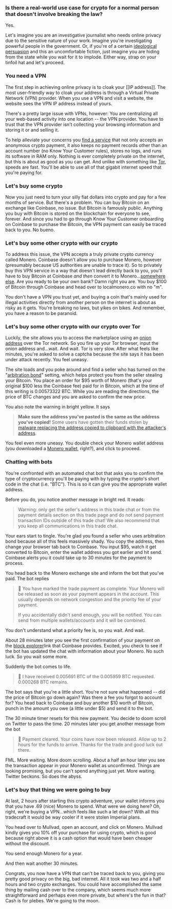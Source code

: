### Is there a real-world use case for crypto for a normal person that doesn't involve breaking the law? 

Yes.

Let's imagine you are an investigative journalist who needs online privacy due to the sensitive nature of your work. Imagine you're investigating powerful people in the government. Or, if you're of a certain [ideological persuasion](https://www.unqualified-reservations.org/2009/01/gentle-introduction-to-unqualified/#cha-0_footnote-5) and this an uncomfortable fiction, just imagine you are hiding from the state while you wait for it to implode. Either way, strap on your tinfoil hat and let's proceed.

### You need a VPN

The first step in achieving online privacy is to cloak your [[IP address]]. The most user-friendly way to cloak your address is through a Virtual Private Network (VPN) provider. When you use a VPN and visit a website, the website sees the VPN IP address instead of yours.

There's a pretty large issue with VPNs, however: You are centralizing all your web-based activity into one location -- the VPN provider. You have to trust that the VPN provider isn't collecting your browsing information and storing it or and selling it.

To help alleviate your concerns you [find a service](https://mullvad.net/en/servers/) that not only accepts an anonymous crypto payment, it also keeps no payment records other than an account number (no Know Your Customer rules), stores no logs, and runs its software in RAM only. Nothing is ever completely private on the internet, but this is about as good as you can get. And unlike with something like [Tor](https://www.torproject.org/), speeds are fast. You'll be able to use all of that gigabit internet speed that you're paying for.

### Let's buy some crypto

Now you just need to turn your silly fiat dollars into crypto and pay for a few months of service. But there's a problem. You can buy Bitcoin on an exchange like Coinbase, no issue. But Bitcoin is famously public. Anything you buy with Bitcoin is stored on the blockchain for everyone to see, forever. And since you had to go through Know Your Customer onboarding on Coinbase to purchase the Bitcoin, the VPN payment can easily be traced back to you. No bueno.

### Let's buy some other crypto with our crypto

To address this issue, the VPN accepts a truly private crypto currency called Monero. Coinbase doesn't allow you to purchase Monero, however (presumably because US authorities are unable to trace it). So to privately buy this VPN service in a way that doesn't lead directly back to you, you'll have to buy Bitcoin at Coinbase *and then* convert it to Monero...[somewhere else](https://localmonero.co/). Are you ready to be your own bank? Damn right you are. You buy $100 of Bitcoin through Coinbase and head over to localmonero.co with no "m".

You don't have a VPN you trust yet, and buying a coin that's mainly used for illegal activities directly from another person on the internet is about as risky as it gets. You're breaking no laws, but yikes on bikes. And remember, you have a reason to be paranoid. 

### Let's buy some other crypto with our crypto over Tor

Luckily, the site allows you to access the marketplace using an [onion address](http://nehdddktmhvqklsnkjqcbpmb63htee2iznpcbs5tgzctipxykpj6yrid.onion/) over the Tor network. So you fire up your Tor browser, input the onion address and...wait. And wait. Tor is very slow. After what feels like minutes, you're asked to solve a captcha because the site says it has been under attack recently. You feel uneasy. 

The site loads and you poke around and find a seller who has turned on the "[arbitration bond](http://nehdddktmhvqklsnkjqcbpmb63htee2iznpcbs5tgzctipxykpj6yrid.onion/nojs/faq#protection)" setting, which helps protect you from the seller stealing your Bitcoin. You place an order for $95 worth of Monero (that's your original $100 less the Coinbase fee) paid for in Bitcoin, which at the time of this writing is 0.00573322 BTC. While you are reading the directions, the price of BTC changes and you are asked to confirm the new price.

You also note the warning in bright yellow. It says

>**Make sure the address you've pasted is the same as the address you've copied!** Some users have gotten their funds stolen by [malware replacing the address copied to clipboard with the attacker's address](https://reddit.com/r/Monero/comments/mcvuxc/beware_crypto_stealing_malware/).

You feel even more uneasy. You double check your Monero wallet address (you downloaded a [Monero wallet](https://www.getmonero.org/downloads/), right?), and click to proceed. 

### Chatting with bots

You're confronted with an automated chat bot that asks you to confirm the type of cryptocurrency you'll be paying with by typing the crypto's short code in the chat (i.e. "BTC"). This is so it can give you the appropriate wallet address. 

Before you do, you notice another message in bright red. It reads:

> Warning: only get the seller's address in this trade chat or from the payment details section on this trade page and do not send payment transaction IDs outside of this trade chat! We also recommend that you keep all communications in this trade chat.

Your ears start to tingle. You're glad you found a seller who uses arbitration bond because all of this feels massively shady. You copy the address, then change your browser tab back to Coinbase. You input $95, watch it get converted to Bitcoin, enter the wallet address you got earlier and hit send. Coinbase alerts you it could take up to 30 minutes for the payment to process.

You head back to the Monero exchange site and inform the bot that you've paid. The bot replies

> 🤖 You have marked the trade payment as complete. Your Monero will be released as soon as your payment appears in the account. This usually depends on network congestion and the priority fee of your payment.  
> 
> If you accidentally didn't send enough, you will be notified. You can send from multiple wallets/accounts and it will be combined.

You don't understand what a priority fee is, so you wait. And wait.

About 28 minutes later you see the first confirmation of your payment on the [block explorer](https://www.blockchain.com)link that Coinbase provides. Excited, you check to see if the bot has updated the chat with information about your Monero. No such luck. So you wait some more.

Suddenly the bot comes to life.

>🤖 I have received 0.005691 BTC of the 0.005959 BTC requested.  
   0.000268 BTC remains.

The bot says that you're a little short. You're not sure what happened -- did the price of Bitcoin go down again? Was there a fee you forgot to account for? You head back to Coinbase and buy another $10 worth of Bitcoin, punch in the amount you owe (a little under $5) and send it to the bot.

The 30 minute timer resets for this new payment. You decide to doom scroll on Twitter to pass the time. 20 minutes later you get another message from the bot

> 🤖 Payment cleared. Your coins have now been released. Allow up to 2 hours for the funds to arrive. Thanks for the trade and good luck out there.

FML. More waiting. More doom scrolling. About a half an hour later you see the transaction appear in your Monero wallet as unconfirmed. Things are looking promising, but you can't spend anything just yet. More waiting. Twitter beckons. So does the abyss.

### Let's buy that thing we were going to buy

At last, 2 hours after starting this crypto adventure, your wallet informs you that you have .69 (nice) Monero to spend. What were we doing here? Oh, right, we're buying a VPN...which feels like such a let down? With all this tradecraft it would be way cooler if it were stolen Imperial plans.

You head over to Mullvad, open an account, and click on Monero. Mullvad kindly gives you 10% off your purchase for using crypto, which is good because right above it is a cash option that would have been cheaper without the discount. 

You send enough Monero for a year. 

And then wait another 30 minutes.

Congrats, you now have a VPN that can't be traced back to you, giving you pretty good privacy on the big, bad internet. All it took was two and a half hours and two crypto exchanges. You could have accomplished the same thing by mailing cash over to the company, which seems much more straightforward and perhaps even more private, but where's the fun in that? Cash is for plebes. We're going to the moon.


